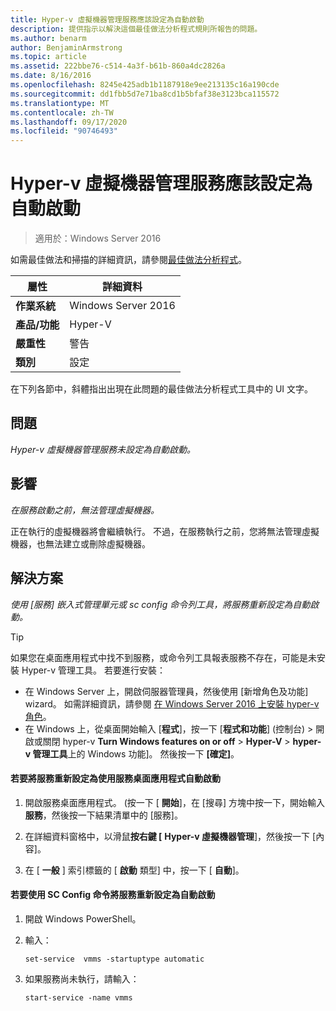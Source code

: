 ```yaml
---
title: Hyper-v 虛擬機器管理服務應該設定為自動啟動
description: 提供指示以解決這個最佳做法分析程式規則所報告的問題。
ms.author: benarm
author: BenjaminArmstrong
ms.topic: article
ms.assetid: 222bbe76-c514-4a3f-b61b-860a4dc2826a
ms.date: 8/16/2016
ms.openlocfilehash: 8245e425adb1b1187918e9ee213135c16a190cde
ms.sourcegitcommit: dd1fbb5d7e71ba8cd1b5bfaf38e3123bca115572
ms.translationtype: MT
ms.contentlocale: zh-TW
ms.lasthandoff: 09/17/2020
ms.locfileid: "90746493"
---
```

# <a name="the-hyper-v-virtual-machine-management-service-should-be-configured-to-start-automatically"></a>Hyper-v 虛擬機器管理服務應該設定為自動啟動

>適用於：Windows Server 2016

如需最佳做法和掃描的詳細資訊，請參閱[最佳做法分析程式](https://go.microsoft.com/fwlink/?LinkId=122786)。

|屬性|詳細資料|
|-|-|
|**作業系統**|Windows Server 2016|
|**產品/功能**|Hyper-V|
|**嚴重性**|警告|
|**類別**|設定|

在下列各節中，斜體指出出現在此問題的最佳做法分析程式工具中的 UI 文字。

## <a name="issue"></a>問題

*Hyper-v 虛擬機器管理服務未設定為自動啟動。*

## <a name="impact"></a>影響

*在服務啟動之前，無法管理虛擬機器。*

正在執行的虛擬機器將會繼續執行。 不過，在服務執行之前，您將無法管理虛擬機器，也無法建立或刪除虛擬機器。

## <a name="resolution"></a>解決方案

*使用 [服務] 嵌入式管理單元或 sc config 命令列工具，將服務重新設定為自動啟動。*

> [!TIP]
> 如果您在桌面應用程式中找不到服務，或命令列工具報表服務不存在，可能是未安裝 Hyper-v 管理工具。 若要進行安裝：
>
> - 在 Windows Server 上，開啟伺服器管理員，然後使用 [新增角色及功能] wizard。 如需詳細資訊，請參閱 [在 Windows Server 2016 上安裝 hyper-v 角色](../get-started/Install-the-Hyper-V-role-on-Windows-Server.md)。
> - 在 Windows 上，從桌面開始輸入 [**程式**]，按一下 [**程式和功能**] (控制台) > 開啟或關閉 hyper-v **Turn Windows features on or off**  >  **Hyper-V**  >  **hyper-v 管理工具**上的 Windows 功能]。 然後按一下 **[確定]**。

#### <a name="to-reconfigure-the-service-to-start-automatically-using-the-services-desktop-app"></a>若要將服務重新設定為使用服務桌面應用程式自動啟動

1.  開啟服務桌面應用程式。  (按一下 [ **開始**]，在 [搜尋] 方塊中按一下，開始輸入 **服務**，然後按一下結果清單中的 [服務]。

2.  在詳細資料窗格中，以滑鼠**按右鍵 [** **Hyper-v 虛擬機器管理**]，然後按一下 [內容]。

3.  在 [ **一般** ] 索引標籤的 [ **啟動** 類型] 中，按一下 [ **自動**]。

#### <a name="to-reconfigure-the-service-to-start-automatically-using-the-sc-config-command"></a>若要使用 SC Config 命令將服務重新設定為自動啟動

1.  開啟 Windows PowerShell。

2.  輸入：

    ```
    set-service  vmms -startuptype automatic
    ```

3.  如果服務尚未執行，請輸入：

    ```
    start-service -name vmms
    ```



